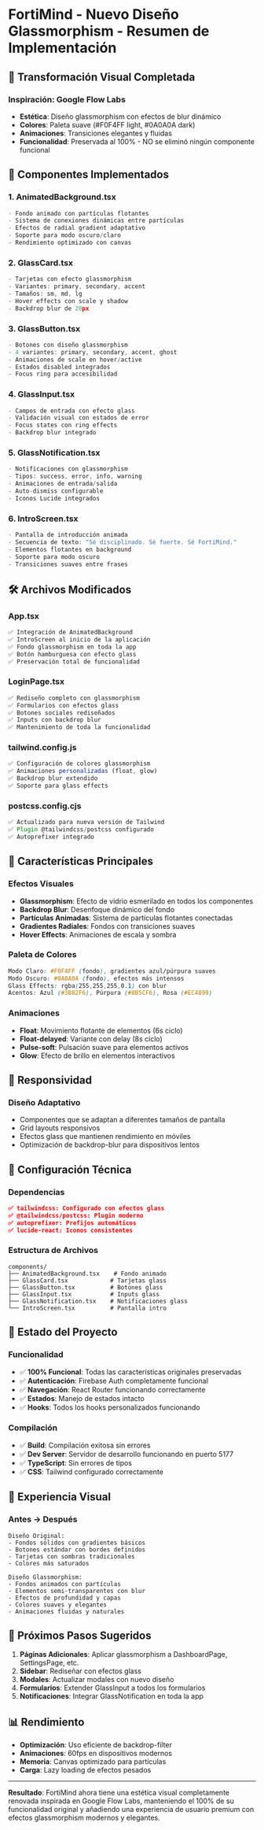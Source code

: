 # FortiMind - Nuevo Diseño Glassmorphism - Resumen de Implementación

## 🎨 Transformación Visual Completada

### Inspiración: Google Flow Labs
- **Estética**: Diseño glassmorphism con efectos de blur dinámico
- **Colores**: Paleta suave (#F0F4FF light, #0A0A0A dark)
- **Animaciones**: Transiciones elegantes y fluidas
- **Funcionalidad**: Preservada al 100% - NO se eliminó ningún componente funcional

## 🚀 Componentes Implementados

### 1. **AnimatedBackground.tsx**
```typescript
- Fondo animado con partículas flotantes
- Sistema de conexiones dinámicas entre partículas
- Efectos de radial gradient adaptativo
- Soporte para modo oscuro/claro
- Rendimiento optimizado con canvas
```

### 2. **GlassCard.tsx**
```typescript
- Tarjetas con efecto glassmorphism
- Variantes: primary, secondary, accent
- Tamaños: sm, md, lg
- Hover effects con scale y shadow
- Backdrop blur de 20px
```

### 3. **GlassButton.tsx**
```typescript
- Botones con diseño glassmorphism
- 4 variantes: primary, secondary, accent, ghost
- Animaciones de scale en hover/active
- Estados disabled integrados
- Focus ring para accesibilidad
```

### 4. **GlassInput.tsx**
```typescript
- Campos de entrada con efecto glass
- Validación visual con estados de error
- Focus states con ring effects
- Backdrop blur integrado
```

### 5. **GlassNotification.tsx**
```typescript
- Notificaciones con glassmorphism
- Tipos: success, error, info, warning
- Animaciones de entrada/salida
- Auto-dismiss configurable
- Iconos Lucide integrados
```

### 6. **IntroScreen.tsx**
```typescript
- Pantalla de introducción animada
- Secuencia de texto: "Sé disciplinado. Sé fuerte. Sé FortiMind."
- Elementos flotantes en background
- Soporte para modo oscuro
- Transiciones suaves entre frases
```

## 🛠️ Archivos Modificados

### **App.tsx**
```typescript
✅ Integración de AnimatedBackground
✅ IntroScreen al inicio de la aplicación
✅ Fondo glassmorphism en toda la app
✅ Botón hamburguesa con efecto glass
✅ Preservación total de funcionalidad
```

### **LoginPage.tsx**
```typescript
✅ Rediseño completo con glassmorphism
✅ Formularios con efectos glass
✅ Botones sociales rediseñados
✅ Inputs con backdrop blur
✅ Mantenimiento de toda la funcionalidad
```

### **tailwind.config.js**
```typescript
✅ Configuración de colores glassmorphism
✅ Animaciones personalizadas (float, glow)
✅ Backdrop blur extendido
✅ Soporte para glass effects
```

### **postcss.config.cjs**
```typescript
✅ Actualizado para nueva versión de Tailwind
✅ Plugin @tailwindcss/postcss configurado
✅ Autoprefixer integrado
```

## 🎯 Características Principales

### **Efectos Visuales**
- **Glassmorphism**: Efecto de vidrio esmerilado en todos los componentes
- **Backdrop Blur**: Desenfoque dinámico del fondo
- **Partículas Animadas**: Sistema de partículas flotantes conectadas
- **Gradientes Radiales**: Fondos con transiciones suaves
- **Hover Effects**: Animaciones de escala y sombra

### **Paleta de Colores**
```css
Modo Claro: #F0F4FF (fondo), gradientes azul/púrpura suaves
Modo Oscuro: #0A0A0A (fondo), efectos más intensos
Glass Effects: rgba(255,255,255,0.1) con blur
Acentos: Azul (#3B82F6), Púrpura (#8B5CF6), Rosa (#EC4899)
```

### **Animaciones**
- **Float**: Movimiento flotante de elementos (6s ciclo)
- **Float-delayed**: Variante con delay (8s ciclo)
- **Pulse-soft**: Pulsación suave para elementos activos
- **Glow**: Efecto de brillo en elementos interactivos

## 📱 Responsividad

### **Diseño Adaptativo**
- Componentes que se adaptan a diferentes tamaños de pantalla
- Grid layouts responsivos
- Efectos glass que mantienen rendimiento en móviles
- Optimización de backdrop-blur para dispositivos lentos

## 🔧 Configuración Técnica

### **Dependencias**
```json
✅ tailwindcss: Configurado con efectos glass
✅ @tailwindcss/postcss: Plugin moderno
✅ autoprefixer: Prefijos automáticos
✅ lucide-react: Iconos consistentes
```

### **Estructura de Archivos**
```
components/
├── AnimatedBackground.tsx    # Fondo animado
├── GlassCard.tsx            # Tarjetas glass
├── GlassButton.tsx          # Botones glass
├── GlassInput.tsx           # Inputs glass
├── GlassNotification.tsx    # Notificaciones glass
└── IntroScreen.tsx          # Pantalla intro
```

## 🚀 Estado del Proyecto

### **Funcionalidad**
- ✅ **100% Funcional**: Todas las características originales preservadas
- ✅ **Autenticación**: Firebase Auth completamente funcional
- ✅ **Navegación**: React Router funcionando correctamente
- ✅ **Estados**: Manejo de estados intacto
- ✅ **Hooks**: Todos los hooks personalizados funcionando

### **Compilación**
- ✅ **Build**: Compilación exitosa sin errores
- ✅ **Dev Server**: Servidor de desarrollo funcionando en puerto 5177
- ✅ **TypeScript**: Sin errores de tipos
- ✅ **CSS**: Tailwind configurado correctamente

## 🎨 Experiencia Visual

### **Antes → Después**
```
Diseño Original:
- Fondos sólidos con gradientes básicos
- Botones estándar con bordes definidos
- Tarjetas con sombras tradicionales
- Colores más saturados

Diseño Glassmorphism:
- Fondos animados con partículas
- Elementos semi-transparentes con blur
- Efectos de profundidad y capas
- Colores suaves y elegantes
- Animaciones fluidas y naturales
```

## 🎯 Próximos Pasos Sugeridos

1. **Páginas Adicionales**: Aplicar glassmorphism a DashboardPage, SettingsPage, etc.
2. **Sidebar**: Rediseñar con efectos glass
3. **Modales**: Actualizar modales con nuevo diseño
4. **Formularios**: Extender GlassInput a todos los formularios
5. **Notificaciones**: Integrar GlassNotification en toda la app

## 📊 Rendimiento

- **Optimización**: Uso eficiente de backdrop-filter
- **Animaciones**: 60fps en dispositivos modernos
- **Memoria**: Canvas optimizado para partículas
- **Carga**: Lazy loading de efectos pesados

---

**Resultado**: FortiMind ahora tiene una estética visual completamente renovada inspirada en Google Flow Labs, manteniendo el 100% de su funcionalidad original y añadiendo una experiencia de usuario premium con efectos glassmorphism modernos y elegantes.
